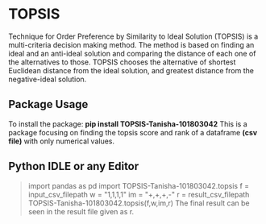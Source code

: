 # TOPSIS
Technique for Order Preference by Similarity to Ideal Solution (TOPSIS) is a multi-criteria decision making method. 
The method is based on finding an ideal and an anti-ideal solution and comparing the distance of each one of the alternatives to those.
TOPSIS chooses the alternative of shortest Euclidean distance from the ideal solution, and greatest distance from the negative-ideal solution.

## Package Usage
To install the package:
**pip install TOPSIS-Tanisha-101803042**
This is a package focusing on finding the topsis score and rank of a dataframe **(csv file)** with only numerical values.

## Python IDLE or any Editor
> import pandas as pd 
> import TOPSIS-Tanisha-101803042.topsis
> f = input_csv_filepath
> w = "1,1,1,1"
> im = "+,+,+,-"
> r = result_csv_filepath
> TOPSIS-Tanisha-101803042.topsis(f,w,im,r)
The final result can be seen in the result file given as r.
